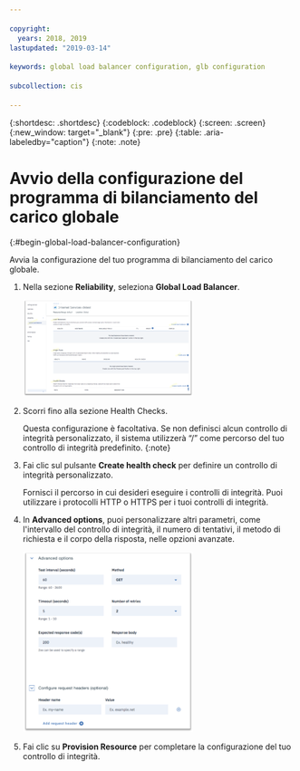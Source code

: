 ```yaml
---

copyright:
  years: 2018, 2019
lastupdated: "2019-03-14"

keywords: global load balancer configuration, glb configuration

subcollection: cis

---
```


{:shortdesc: .shortdesc}
{:codeblock: .codeblock}
{:screen: .screen}
{:new_window: target="_blank"}
{:pre: .pre}
{:table: .aria-labeledby="caption"}
{:note: .note}

# Avvio della configurazione del programma di bilanciamento del carico globale
{:#begin-global-load-balancer-configuration}

 Avvia la configurazione del tuo programma di bilanciamento del carico globale. 

1. Nella sezione **Reliability**, seleziona **Global Load Balancer**. 
    
    <img src="images/reliability6.png" alt="immagine" style="width: 300px;"/>

2. Scorri fino alla sezione Health Checks.  

   Questa configurazione è facoltativa. Se non definisci alcun controllo di integrità personalizzato, il sistema utilizzerà “/” come percorso del tuo controllo di integrità predefinito.
   {:note}

3. Fai clic sul pulsante **Create health check** per definire un controllo di integrità personalizzato.    

   Fornisci il percorso in cui desideri eseguire i controlli di integrità. Puoi utilizzare i protocolli HTTP o HTTPS per i tuoi controlli di integrità.  
   
4. In **Advanced options**, puoi personalizzare altri parametri, come l'intervallo del controllo di integrità, il numero di tentativi, il metodo di richiesta e il corpo della risposta, nelle opzioni avanzate.  
   
   <img src="images/reliability7.png" alt="immagine" style="width: 300px;"/>
   
5. Fai clic su **Provision Resource** per completare la configurazione del tuo controllo di integrità.  
